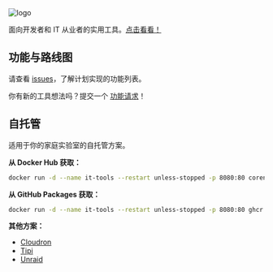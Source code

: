 <picture>
    <source srcset="https://edas-hz.oss-cn-hangzhou.aliyuncs.com/edas-apps/charts-store/it-tools/image/logo-dark.png" media="(prefers-color-scheme: light)">
    <source srcset="https://edas-hz.oss-cn-hangzhou.aliyuncs.com/edas-apps/charts-store/it-tools/image/logo-white.png" media="(prefers-color-scheme: dark)">
    <img src="https://edas-hz.oss-cn-hangzhou.aliyuncs.com/edas-apps/charts-store/it-tools/image/logo-dark.png" alt="logo">
</picture>

面向开发者和 IT 从业者的实用工具。[点击看看！](https://it-tools.tech)

## 功能与路线图

请查看 [issues](https://github.com/CorentinTh/it-tools/issues)，了解计划实现的功能列表。

你有新的工具想法吗？提交一个 [功能请求](https://github.com/CorentinTh/it-tools/issues/new/choose)！

## 自托管

适用于你的家庭实验室的自托管方案。

**从 Docker Hub 获取：**

```sh
docker run -d --name it-tools --restart unless-stopped -p 8080:80 corentinth/it-tools:latest
```

**从 GitHub Packages 获取：**

```sh
docker run -d --name it-tools --restart unless-stopped -p 8080:80 ghcr.io/corentinth/it-tools:latest
```

**其他方案：**

- [Cloudron](https://www.cloudron.io/store/tech.ittools.cloudron.html)
- [Tipi](https://www.runtipi.io/docs/apps-available)
- [Unraid](https://unraid.net/community/apps?q=it-tools)
